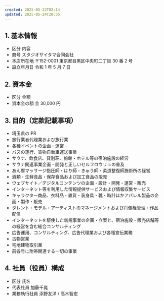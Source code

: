 ```yaml
---
created: 2025-05-22T02:14
updated: 2025-05-24T20:35
---
```

## 1. 基本情報
- 区分	内容
- 商号	スタジオサイタマ合同会社
- 本店所在地	〒152-0001 東京都目黒区中央町二丁目 30 番 2 号
- 設立年月日	令和 1 年 5 月 7 日


## 2. 資本金
- 区分	金額
- 資本金の額	金 30,000 円

## 3. 目的（定款記載事項）
- 埼玉県の PR
- 旅行業者代理業および旅行業
- 各種イベントの企画・運営
- バスの運行、貨物自動車運送事業
- サウナ、飲食店、貸別荘、旅館・ホテル等の宿泊施設の経営
- サウナ関連事業企画・開発と正しいセルフロウリュの普及
- あん摩マッサージ指圧師・はり師・きゅう師・柔道整復師施術所の経営
- 酒類・生鮮食品・保存食品および加工食品の販売
- ウェブサイト／デジタルコンテンツの企画・設計・開発・運営・販売
- インターネット等を利用した情報提供サービスおよび情報収集サービス
- キャラクター商品、衣料品・雑貨・装身具・靴・時計ほかアパレル製品の企画・製作・販売
- タレント・モデル・アーティストのマネージメントおよび肖像権管理・作品配信
- インターネットを駆使した新規事業の企画・立案と、宿泊施設・販売店舗等の経営を含む総合コンサルティング
- 広告運用、コンサルティング、広告代理業および各種宣伝業務
- 古物営業
- 宅地建物取引業
- 前各号に附帯関連する一切の事業

## 4. 社員（役員）構成
- 区分	氏名
- 代表社員	加藤千晃
- 業務執行社員	添野友洋 / 高木智宏